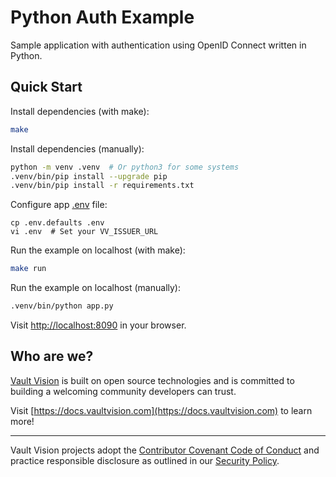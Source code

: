 # Python Auth Example

Sample application with authentication using OpenID Connect written in Python.


## Quick Start

Install dependencies (with make):
```bash
make
```

Install dependencies (manually):
```bash
python -m venv .venv  # Or python3 for some systems
.venv/bin/pip install --upgrade pip
.venv/bin/pip install -r requirements.txt
```


Configure app [.env](.env.defaults) file:
```
cp .env.defaults .env
vi .env  # Set your VV_ISSUER_URL
```


Run the example on localhost (with make):
```bash
make run
```

Run the example on localhost (manually):
```bash
.venv/bin/python app.py
```


Visit [http://localhost:8090](http://localhost:8090) in your browser.


## Who are we?

[Vault Vision](https://docs.vaultvision.com) is built on open source technologies and is committed to building a welcoming community developers can trust.

Visit [https://docs.vaultvision.com](https://docs.vaultvision.com) to learn more!


----

Vault Vision projects adopt the [Contributor Covenant Code of Conduct](https://github.com/vaultvision/.github/blob/main/CODE_OF_CONDUCT.md) and practice responsible disclosure as outlined in our [Security Policy](https://github.com/vaultvision/.github/blob/main/SECURITY.md).
